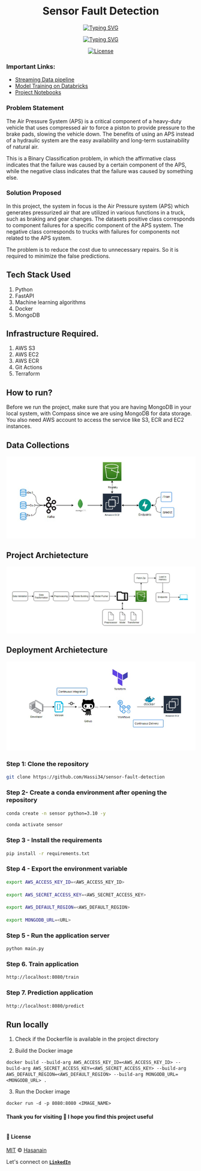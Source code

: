 <p align="center">
    <b>
        <h1 align="center">Sensor Fault Detection</h1>
    </b>
</p>
<p align="center">
<a href="https://github.com/Hassi34/sensor-fault-detection">
    <img src="https://readme-typing-svg.demolab.com?font=Georgia&c=g&size=18&duration=3000&pause=6000&multiline=True&center=true&width=800&height=40&lines= Sensor fault detection from live streaming data with MLOps standard practices;" alt="Typing SVG" />
</a>
</p>
<p align="center">
<a href="https://github.com/Hassi34/sensor-fault-detection">
    <img src="https://readme-typing-svg.demolab.com?font=Georgia&size=18&duration=2000&pause=1500&multiline=False&color=10D736FF&center=true&width=400&height=40&lines=AI+%7C+Live Streaming Data%7C+Kafka%7C+AWS%7C+MLOps;Python+%7C+3.7+%7C+3.8+%7C+3.9+%7C+3.10;REST API+%7CFastAPI+%7C+Docker+%7CMongoDB+%7CAWS;" alt="Typing SVG" />
</a>
</p>

<p align="center">
    <a href="https://www.python.org/downloads/">
        <img alt="License" src="https://img.shields.io/badge/python-3.7%20%7C%203.8%20%7C%203.9%20%7C%203.10-g.svg">
    </a>

### Important Links:
- [Streaming Data pipeline](https://github.com/Hassi34/sensor-fault-detection/tree/streaming)<br>
- [Model Training on Databricks](https://github.com/Hassi34/sensor-fault-detection/blob/notebooks/sensorFaultDetectionDatabricks.ipynb)
- [Project Notebooks](https://github.com/Hassi34/sensor-fault-detection/tree/notebooks)
### Problem Statement
The Air Pressure System (APS) is a critical component of a heavy-duty vehicle that uses compressed air to force a piston to provide pressure to the brake pads, slowing the vehicle down. The benefits of using an APS instead of a hydraulic system are the easy availability and long-term sustainability of natural air.

This is a Binary Classification problem, in which the affirmative class indicates that the failure was caused by a certain component of the APS, while the negative class
indicates that the failure was caused by something else.

### Solution Proposed 
In this project, the system in focus is the Air Pressure system (APS) which generates pressurized air that are utilized in various functions in a truck, such as braking and gear changes. The datasets positive class corresponds to component failures for a specific component of the APS system. The negative class corresponds to trucks with failures for components not related to the APS system.

The problem is to reduce the cost due to unnecessary repairs. So it is required to minimize the false predictions.

## Tech Stack Used
1. Python 
2. FastAPI 
3. Machine learning algorithms
4. Docker
5. MongoDB

## Infrastructure Required.

1. AWS S3
2. AWS EC2
3. AWS ECR
4. Git Actions
5. Terraform

## How to run?
Before we run the project, make sure that you are having MongoDB in your local system, with Compass since we are using MongoDB for data storage. You also need AWS account to access the service like S3, ECR and EC2 instances.

## Data Collections
![image](./assets/data_collection.png)


## Project Archietecture
![image](./assets/project_architecture.png)


## Deployment Archietecture
![image](./assets/deployment.png)


### Step 1: Clone the repository
```bash
git clone https://github.com/Hassi34/sensor-fault-detection
```

### Step 2- Create a conda environment after opening the repository

```bash
conda create -n sensor python=3.10 -y
```

```bash
conda activate sensor
```

### Step 3 - Install the requirements
```bash
pip install -r requirements.txt
```

### Step 4 - Export the environment variable
```bash
export AWS_ACCESS_KEY_ID=<AWS_ACCESS_KEY_ID>

export AWS_SECRET_ACCESS_KEY=<AWS_SECRET_ACCESS_KEY>

export AWS_DEFAULT_REGION=<AWS_DEFAULT_REGION>

export MONGODB_URL=<URL>

```

### Step 5 - Run the application server
```bash
python main.py
```

### Step 6. Train application
```bash
http://localhost:8080/train

```

### Step 7. Prediction application
```bash
http://localhost:8080/predict

```

## Run locally

1. Check if the Dockerfile is available in the project directory

2. Build the Docker image
```
docker build --build-arg AWS_ACCESS_KEY_ID=<AWS_ACCESS_KEY_ID> --build-arg AWS_SECRET_ACCESS_KEY=<AWS_SECRET_ACCESS_KEY> --build-arg AWS_DEFAULT_REGION=<AWS_DEFAULT_REGION> --build-arg MONGODB_URL=<MONGODB_URL> . 

```

3. Run the Docker image
```
docker run -d -p 8080:8080 <IMAGE_NAME>
```
#### **Thank you for visiting 🙏 I hope you find this project useful**<br><br>

#### **📃 License**
[MIT][license] © [Hasanain][website]

[license]: hhttps://github.com/Hassi34/sensor-fault-detection/blob/main/LICENSE
[website]: https://hasanain.aicaliber.com

Let's connect on **[``LinkedIn``](https://www.linkedin.com/in/hasanain-mehmood)** <br>